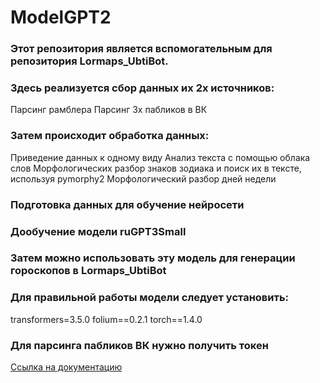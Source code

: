 # ModelGPT2
### Этот репозитория является вспомогательным для репозитория Lormaps_UbtiBot.
### Здесь реализуется сбор данных их 2х источников:
Парсинг рамблера 
Парсинг 3х пабликов в ВК
### Затем происходит обработка данных:
Приведение данных к одному виду
Анализ текста с помощью облака слов
Морфологических разбор знаков зодиака и поиск их в тексте, используя pymorphy2
Морфологический разбор дней недели
### Подготовка данных для обучение нейросети
### Дообучение модели ruGPT3Small 
### Затем можно использовать эту модель для генерации гороскопов в Lormaps_UbtiBot

### Для правильной работы модели следует установить:
transformers=3.5.0
folium==0.2.1
torch==1.4.0

### Для парсинга пабликов ВК нужно получить токен
[Ссылка на документацию](https://dev.vk.com/api/getting-started)
